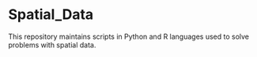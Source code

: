 # Spatial_Data

This repository maintains scripts in Python and R languages used to solve problems with spatial data.
